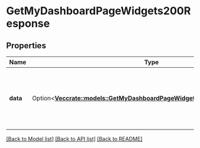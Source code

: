 # GetMyDashboardPageWidgets200Response

## Properties

Name | Type | Description | Notes
------------ | ------------- | ------------- | -------------
**data** | Option<[**Vec<crate::models::GetMyDashboardPageWidgets200ResponseDataInner>**](getMyDashboardPageWidgets_200_response_data_inner.md)> | A list of the widgets added to one of mine dashboard pages and their positions. | [optional]

[[Back to Model list]](../README.md#documentation-for-models) [[Back to API list]](../README.md#documentation-for-api-endpoints) [[Back to README]](../README.md)


